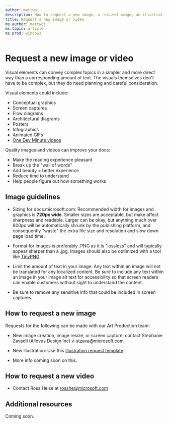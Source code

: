 ```yaml
---
author: mattwoj
description: How to request a new image, a resized image, an illustration, an icon, or a video for your Windows docs content.
title: Request a new image or video
ms.author: mattwoj
ms.topic: article
ms.prod: windows
---
```


# Request a new image or video

Visual elements can convey complex topics in a simpler and more direct way than a corresponding amount of text. The visuals themselves don't have to be complex, but they do need planning and careful consideration.

Visual elements could include: 
- Conceptual graphics
- Screen captures
- Flow diagrams
- Architectural diagrams
- Posters
- Infographics
- Animated GIFs
- [One Dev Minute videos](https://channel9.msdn.com/Blogs/One-Dev-Minute)

Quality images and videos can improve your docs:
- Make the reading experience pleasant
- Break up the "wall of words"
- Add beauty = better experience
- Reduce time to understand
- Help people figure out how something works

## Image guidelines

- Sizing for docs.microsoft.com: Recommended width for images and graphics is **720px wide**. Smaller sizes are acceptable, but make affect sharpness and readable. Larger can be okay, but anything much over 800px will be automatically shrunk by the publishing platform, and consequently "waste" the extra file size and resolution and slow down page load time.

- Format for images is preferably .PNG as it is "lossless" and will typically appear sharper than a .jpg. Images should also be optimized with a tool like [TinyPNG](https://tinypng.com).

- Limit the amount of text in your image: Any text within an image will not be translated for any localized content. Be sure to include any text within an image in your image alt text for accessibility so that screen readers can enable customers without sight to understand the content.

- Be sure to remove any sensitive info that could be included in screen captures.

## How to request a new image

Requests for the following can be made with our Art Production team:

- New image creation, image resize, or screen capture, contact Stephanie Zavadil (Allovus Design Inc) <v-stzava@microsoft.com>

- New illustration: Use this [Illustration request template](https://microsoft.visualstudio.com/DefaultCollection/OS/_workitems?_a=new&witd=Task&%5BSystem.Title%5D=DESIGN%20%3E%20DevCenter%3A%20Illustration&%5BSystem.Description%5D=%3Cp%3EINSTRUCTIONS%20-%20Provide%20a%20metaphor%20or%20attach%20an%20existing%20illustration%3C%2Fp%3E%3Cp%3E%3Cbr%3E%3C%2Fp%3E%3Cp%3E%3Cfont%20color%3D%22%23000000%22%20face%3D%22Times%20New%20Roman%22%20size%3D%223%22%3E%0A%0A%3C%2Ffont%3E%3C%2Fp%3E%3Cfont%20color%3D%22%23000000%22%20face%3D%22Calibri%22%20size%3D%223%22%3E%3Cp%20style%3D%22margin%3A%200in%200in%208pt%3B%22%3E%3Cstrong%3ESTYLE%3C%2Fstrong%3E%3Cbr%3EBrand%3Cbr%3EMDL2%20Color%20Update%3Cbr%3EMDL2%3C%2Fp%3E%3Cp%20style%3D%22margin%3A%200in%200in%208pt%3B%22%3E%3Cstrong%3ESIZES%3C%2Fstrong%3E%3C%2Fp%3E%3Cp%20style%3D%22margin%3A%200in%200in%208pt%3B%22%3EMWF%20MODULE%28s%29%3Cbr%3EProvide%20the%20name%28s%29%20of%20all%20modules%3C%2Fp%3E%3C%2Ffont%3E%3Cp%20style%3D%22margin%3A%200in%200in%208pt%3B%22%3EWEBCORE%20SIZE%28s%29%3Cbr%3EIndicate%20size%28s%29%20below%3Cbr%3E2%20col%3A%20696x392%3Cbr%3E3%20col%3A%20448x252%3Cbr%3E4%20col%3A%20324x182%3Cbr%3E%3C%2Fp%3E%3Cp%3ETemplates%3A%20%3Ca%20href%3D%22file%3A%2F%2F%5C%5COSGDesign%5CStudio%5CProduction%5CIllustration%5C_Templates%22%3E%5C%5COSGDesign%5CStudio%5CProduction%5CIllustration%5C_Templates%3C%2Fa%3E%3Cbr%3E%3C%2Fp%3E&%5BSystem.History%5D=Copied%20from%20%3CA%20href%3D%27x-mvwit%3Aworkitem%2F11299968%27%3ETask%2011299968%3C%2FA%3E&%5BSystem.Tags%5D=Design%20Support&%5BMicrosoft.VSTS.CMMI.TaskType%5D=Design%20Task&%5BMicrosoft.VSTS.Common.CustomString01%5D=01%20J%20A%20S%20%20%2002%20O%20N%20D%20%20%2003%20J%20F%20M%20%20%2004%20A%20M%20J&%5BMicrosoft.VSTS.Common.CustomString02%5D=Week&%5BMicrosoft.VSTS.Common.CustomString03%5D=deliverables&%5BMicrosoft.VSTS.Common.CustomString04%5D=hours&%5BMicrosoft.VSTS.Common.CustomString05%5D=CX&%5BMicrosoft.VSTS.Common.CustomString06%5D=DevCenter&%5BMicrosoft.VSTS.Common.CustomString07%5D=Design&%5BMicrosoft.VSTS.Common.CustomString08%5D=Illustration&%5BMicrosoft.VSTS.Common.CustomString09%5D=Assigned%20To&%5BMicrosoft.VSTS.CMMI.TaskTypeDetail%5D=Asset&%5BOSG.Product%5D=Redstone%20Documentation&%5BSystem.AreaPath%5D=OS%5CCore%5CDCX%5CAssets%5CImages)

- More info coming soon on this.


## How to request a new video

- Contact Ross Heise at [rosshe@microsoft.com](rosshe@microsoft.com)

## Additional resources

Coming soon.